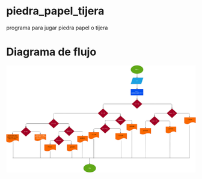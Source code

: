 # piedra_papel_tijera
programa para jugar piedra papel o tijera
# Diagrama de flujo
![Diagrama de flujo](diagrama.png "Diagrama de flujo")